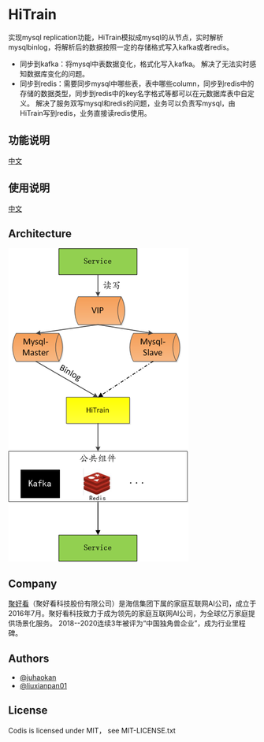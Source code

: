 # HiTrain
实现mysql replication功能，HiTrain模拟成mysql的从节点，实时解析mysqlbinlog，将解析后的数据按照一定的存储格式写入kafka或者redis。
* 同步到kafka：将mysql中表数据变化，格式化写入kafka。
  解决了无法实时感知数据库变化的问题。
* 同步到redis：需要同步mysql中哪些表，表中哪些column，同步到redis中的存储的数据类型，同步到redis中的key名字格式等都可以在元数据库表中自定义。
  解决了服务双写mysql和redis的问题，业务可以负责写mysql，由HiTrain写到redis，业务直接读redis使用。

## 功能说明
[中文](doc/sds.md)

## 使用说明
[中文](doc/releasenotes.md)

## Architecture
![architecture](doc/HiTrain.png)

## Company
[聚好看](https://www.juhaokan.org/#/home)（聚好看科技股份有限公司）是海信集团下属的家庭互联网AI公司，成立于2016年7月。聚好看科技致力于成为领先的家庭互联网AI公司，为全球亿万家庭提供场景化服务。
2018--2020连续3年被评为“中国独角兽企业”，成为行业里程碑。

## Authors
* [@juhaokan](https://github.com/juhaokan)
* [@liuxianpan01](https://github.com/liuxianpan01)

## License
Codis is licensed under MIT， see MIT-LICENSE.txt
